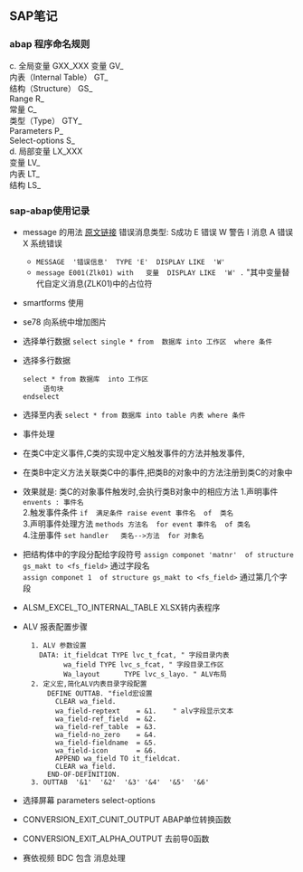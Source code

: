 ## SAP笔记
### abap 程序命名规则  
  c. 全局变量 GXX_XXX
        变量                        GV_  
        内表（Internal Table）       GT_  
        结构（Structure）            GS_  
        Range                       R_  
        常量                         C_  
        类型（Type）                 GTY_  
        Parameters                   P_  
        Select-options               S_  
  d. 局部变量 LX_XXX  
        变量                         LV_  
        内表                         LT_  
        结构                         LS_  
### sap-abap使用记录 

* message 的用法  [原文链接](https://blog.csdn.net/qq_37625033/article/details/61918244)
  错误消息类型:  S成功   E 错误   W  警告  I  消息  A  错误  X 系统错误
  * ` MESSAGE  '错误信息'  TYPE 'E'  DISPLAY LIKE  'W' ` 
  * ` message E001(Zlk01) with   变量  DISPLAY LIKE  'W' . `   "其中变量替代自定义消息(ZLK01)中的占位符  
* smartforms 使用
* se78 向系统中增加图片    

* 选择单行数据 `select single * from  数据库 into 工作区  where 条件 `
* 选择多行数据 
    ``` 
    select * from 数据库  into 工作区 
         语句块
    endselect  
    ```
* 选择至内表 `select * from 数据库 into table 内表 where 条件 ` 
* 事件处理  
* 在类C中定义事件,C类的实现中定义触发事件的方法并触发事件,
* 在类B中定义方法关联类C中的事件,把类B的对象中的方法注册到类C的对象中
* 效果就是: 类C的对象事件触发时,会执行类B对象中的相应方法
  1.声明事件          ` envents : 事件名 `  
  2.触发事件条件      `if  满足条件 raise event 事件名  of  类名`  
  3.声明事件处理方法  `methods 方法名  for event 事件名  of 类名`  
  4.注册事件          `set handler   类名-->方法  for 对象名 `  
* 把结构体中的字段分配给字段符号  ` assign componet 'matnr'  of structure gs_makt to <fs_field> `   通过字段名  
                               ` assign componet 1  of structure gs_makt to <fs_field> `         通过第几个字段   
* ALSM_EXCEL_TO_INTERNAL_TABLE    XLSX转内表程序                                
* ALV 报表配置步骤  
  ```  
    1. ALV 参数设置
      DATA: it_fieldcat TYPE lvc_t_fcat, " 字段目录内表  
            wa_field TYPE lvc_s_fcat, " 字段目录工作区  
            Wa_layout      TYPE lvc_s_layo. " ALV布局  
    2. 定义宏,简化ALV内表目录字段配置
        DEFINE OUTTAB. "field宏设置
          CLEAR wa_field.
          wa_field-reptext    = &1.    " alv字段显示文本
          wa_field-ref_field  = &2.
          wa_field-ref_table  = &3.
          wa_field-no_zero    = &4.
          wa_field-fieldname  = &5.     
          wa_field-icon       = &6.
          APPEND wa_field TO it_fieldcat.
          CLEAR wa_field.
        END-OF-DEFINITION.   
    3. OUTTAB  '&1'  '&2'  '&3' '&4'  '&5'  '&6'  

  ```
* 选择屏幕  parameters    select-options   
*  CONVERSION_EXIT_CUNIT_OUTPUT    ABAP单位转换函数
*  CONVERSION_EXIT_ALPHA_OUTPUT    去前导0函数  
* 赛依视频 BDC 包含 消息处理  
  